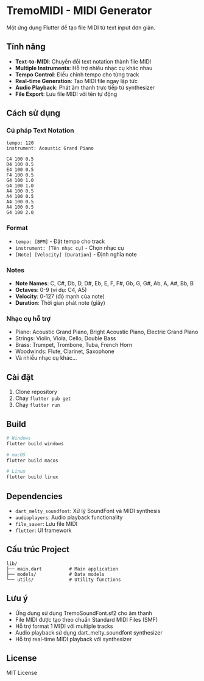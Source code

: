 # TremoMIDI - MIDI Generator

Một ứng dụng Flutter để tạo file MIDI từ text input đơn giản.

## Tính năng

- **Text-to-MIDI**: Chuyển đổi text notation thành file MIDI
- **Multiple Instruments**: Hỗ trợ nhiều nhạc cụ khác nhau
- **Tempo Control**: Điều chỉnh tempo cho từng track
- **Real-time Generation**: Tạo MIDI file ngay lập tức
- **Audio Playback**: Phát âm thanh trực tiếp từ synthesizer
- **File Export**: Lưu file MIDI với tên tự động

## Cách sử dụng

### Cú pháp Text Notation

```
tempo: 120
instrument: Acoustic Grand Piano

C4 100 0.5
D4 100 0.5
E4 100 0.5
F4 100 0.5
G4 100 1.0
G4 100 1.0
A4 100 0.5
A4 100 0.5
A4 100 0.5
A4 100 0.5
G4 100 2.0
```

### Format

- `tempo: [BPM]` - Đặt tempo cho track
- `instrument: [Tên nhạc cụ]` - Chọn nhạc cụ
- `[Note] [Velocity] [Duration]` - Định nghĩa note

### Notes

- **Note Names**: C, C#, Db, D, D#, Eb, E, F, F#, Gb, G, G#, Ab, A, A#, Bb, B
- **Octaves**: 0-9 (ví dụ: C4, A5)
- **Velocity**: 0-127 (độ mạnh của note)
- **Duration**: Thời gian phát note (giây)

### Nhạc cụ hỗ trợ

- Piano: Acoustic Grand Piano, Bright Acoustic Piano, Electric Grand Piano
- Strings: Violin, Viola, Cello, Double Bass
- Brass: Trumpet, Trombone, Tuba, French Horn
- Woodwinds: Flute, Clarinet, Saxophone
- Và nhiều nhạc cụ khác...

## Cài đặt

1. Clone repository
2. Chạy `flutter pub get`
3. Chạy `flutter run`

## Build

```bash
# Windows
flutter build windows

# macOS
flutter build macos

# Linux
flutter build linux
```

## Dependencies

- `dart_melty_soundfont`: Xử lý SoundFont và MIDI synthesis
- `audioplayers`: Audio playback functionality
- `file_saver`: Lưu file MIDI
- `flutter`: UI framework

## Cấu trúc Project

```
lib/
├── main.dart          # Main application
├── models/            # Data models
└── utils/             # Utility functions
```

## Lưu ý

- Ứng dụng sử dụng TremoSoundFont.sf2 cho âm thanh
- File MIDI được tạo theo chuẩn Standard MIDI Files (SMF)
- Hỗ trợ format 1 MIDI với multiple tracks
- Audio playback sử dụng dart_melty_soundfont synthesizer
- Hỗ trợ real-time MIDI playback với synthesizer

## License

MIT License

